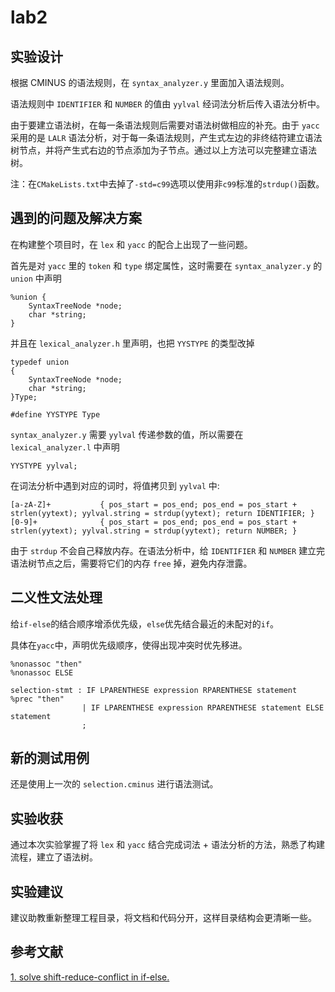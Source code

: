 # lab2

## 实验设计

根据 CMINUS 的语法规则，在 `syntax_analyzer.y` 里面加入语法规则。

语法规则中 `IDENTIFIER` 和 `NUMBER` 的值由 `yylval` 经词法分析后传入语法分析中。

由于要建立语法树，在每一条语法规则后需要对语法树做相应的补充。由于 `yacc` 采用的是 `LALR` 语法分析，对于每一条语法规则，产生式左边的非终结符建立语法树节点，并将产生式右边的节点添加为子节点。通过以上方法可以完整建立语法树。

注：在`CMakeLists.txt`中去掉了`-std=c99`选项以使用非`c99`标准的`strdup()`函数。

## 遇到的问题及解决方案

在构建整个项目时，在 `lex` 和 `yacc` 的配合上出现了一些问题。

首先是对 `yacc` 里的 `token` 和 `type` 绑定属性，这时需要在 `syntax_analyzer.y` 的 `union` 中声明

```
%union {
	SyntaxTreeNode *node;
	char *string;
}
```

并且在 `lexical_analyzer.h` 里声明，也把 `YYSTYPE` 的类型改掉

```
typedef union
{
	SyntaxTreeNode *node;
    char *string;
}Type;

#define YYSTYPE Type
```

`syntax_analyzer.y` 需要 `yylval` 传递参数的值，所以需要在 `lexical_analyzer.l` 中声明

```
YYSTYPE yylval;
```

在词法分析中遇到对应的词时，将值拷贝到 `yylval` 中:

```
[a-zA-Z]+			{ pos_start = pos_end; pos_end = pos_start + strlen(yytext); yylval.string = strdup(yytext); return IDENTIFIER; }
[0-9]+				{ pos_start = pos_end; pos_end = pos_start + strlen(yytext); yylval.string = strdup(yytext); return NUMBER; }
```

由于 `strdup` 不会自己释放内存。在语法分析中，给 `IDENTIFIER` 和 `NUMBER` 建立完语法树节点之后，需要将它们的内存 `free` 掉，避免内存泄露。

## 二义性文法处理

给`if-else`的结合顺序增添优先级，`else`优先结合最近的未配对的`if`。

具体在`yacc`中，声明优先级顺序，使得出现冲突时优先移进。

```
%nonassoc "then"
%nonassoc ELSE

selection-stmt : IF LPARENTHESE expression RPARENTHESE statement    			%prec "then"
				| IF LPARENTHESE expression RPARENTHESE statement ELSE statement 
				;
```

## 新的测试用例

还是使用上一次的 `selection.cminus` 进行语法测试。

## 实验收获

通过本次实验掌握了将 `lex` 和 `yacc` 结合完成词法 + 语法分析的方法，熟悉了构建流程，建立了语法树。

## 实验建议

建议助教重新整理工程目录，将文档和代码分开，这样目录结构会更清晰一些。

## 参考文献

[1. solve shift-reduce-conflict in if-else.](https://stackoverflow.com/questions/12731922/reforming-the-grammar-to-remove-shift-reduce-conflict-in-if-then-else)
